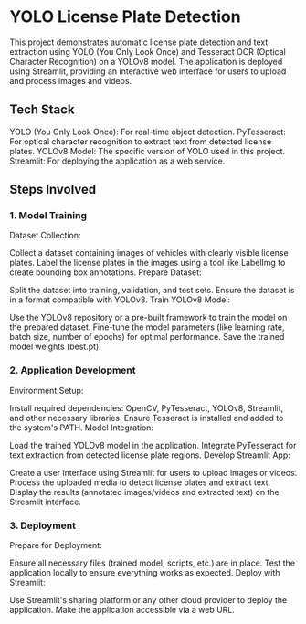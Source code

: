 
# YOLO License Plate Detection
This project demonstrates automatic license plate detection and text extraction using YOLO (You Only Look Once) and Tesseract OCR (Optical Character Recognition) on a YOLOv8 model. The application is deployed using Streamlit, providing an interactive web interface for users to upload and process images and videos.

## Tech Stack
YOLO (You Only Look Once): For real-time object detection.
PyTesseract: For optical character recognition to extract text from detected license plates.
YOLOv8 Model: The specific version of YOLO used in this project.
Streamlit: For deploying the application as a web service.
## Steps Involved
### 1. Model Training
Dataset Collection:

Collect a dataset containing images of vehicles with clearly visible license plates.
Label the license plates in the images using a tool like LabelImg to create bounding box annotations.
Prepare Dataset:

Split the dataset into training, validation, and test sets.
Ensure the dataset is in a format compatible with YOLOv8.
Train YOLOv8 Model:

Use the YOLOv8 repository or a pre-built framework to train the model on the prepared dataset.
Fine-tune the model parameters (like learning rate, batch size, number of epochs) for optimal performance.
Save the trained model weights (best.pt).
### 2. Application Development
Environment Setup:

Install required dependencies: OpenCV, PyTesseract, YOLOv8, Streamlit, and other necessary libraries.
Ensure Tesseract is installed and added to the system's PATH.
Model Integration:

Load the trained YOLOv8 model in the application.
Integrate PyTesseract for text extraction from detected license plate regions.
Develop Streamlit App:

Create a user interface using Streamlit for users to upload images or videos.
Process the uploaded media to detect license plates and extract text.
Display the results (annotated images/videos and extracted text) on the Streamlit interface.
### 3. Deployment
Prepare for Deployment:

Ensure all necessary files (trained model, scripts, etc.) are in place.
Test the application locally to ensure everything works as expected.
Deploy with Streamlit:

Use Streamlit's sharing platform or any other cloud provider to deploy the application.
Make the application accessible via a web URL.
